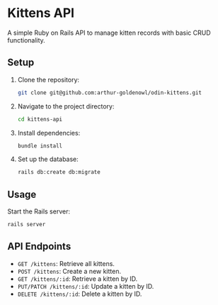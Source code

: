 # Kittens API

A simple Ruby on Rails API to manage kitten records with basic CRUD functionality.

## Setup

1. Clone the repository:

   ```bash
   git clone git@github.com:arthur-goldenowl/odin-kittens.git
   ```

2. Navigate to the project directory:

   ```bash
   cd kittens-api
   ```

3. Install dependencies:

   ```bash
   bundle install
   ```

4. Set up the database:

   ```bash
   rails db:create db:migrate
   ```

## Usage

Start the Rails server:

```bash
rails server
```

## API Endpoints

- `GET /kittens`: Retrieve all kittens.
- `POST /kittens`: Create a new kitten.
- `GET /kittens/:id`: Retrieve a kitten by ID.
- `PUT/PATCH /kittens/:id`: Update a kitten by ID.
- `DELETE /kittens/:id`: Delete a kitten by ID.
